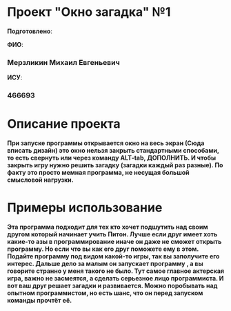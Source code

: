 # Проект "Окно загадка" №1


__Подготовлено__:

**ФИО**:

### Мерзликин Михаил Евгеньевич

**ИСУ**:

### 466693


# Описание проекта 

__При запуске программы 
открывается окно на весь экран (Сюда вписать дизайн) это окно нельзя закрыть 
стандартными способами, то есть свернуть или через команду ALT-tab, ДОПОЛНИТЬ. 
И чтобы закрыть игру нужно решить загадку 
(загадки каждый раз разные).
По факту это просто мемная программа, не несущая большой смысловой нагрузки.__


# Примеры использование 

__Эта программа подходит для тех кто хочет 
подшутить над своим другом который начинает учить Питон.
Лучше если друг имеет хоть какие-то азы в программирование
иначе он даже не сможет открыть программу. Но если что вы как его друг поможете ему в этом.
Подайте программу под видом какой-то игры, так вы заполучите его интерес. Дальше дело за малым он запускает программу 
, а вы говорите странно у меня такого не было. Тут самое главное актерская игра, важно не засмеятся, а сделать 
серьезное лицо программиста. И вот ваш друг решает загадки и развивается. Можно поробывать над опытном программистом, но есть
шанс, что он перед запуском команды прочтёт её.__